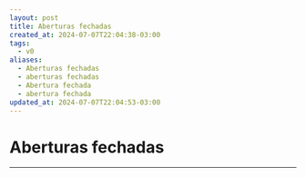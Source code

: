 ```yaml
---
layout: post
title: Aberturas fechadas
created_at: 2024-07-07T22:04:38-03:00
tags:
  - v0
aliases:
  - Aberturas fechadas
  - aberturas fechadas
  - Abertura fechada
  - abertura fechada
updated_at: 2024-07-07T22:04:53-03:00
---
```

# Aberturas fechadas
----

